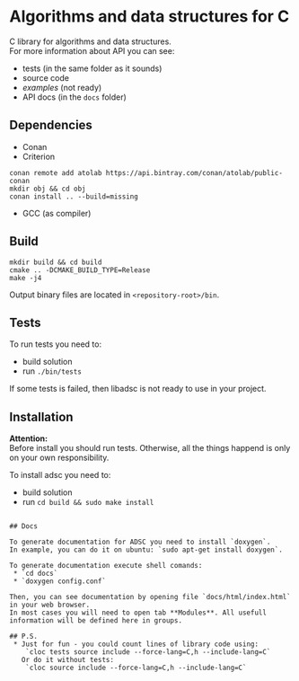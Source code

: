 Algorithms and data structures for C
====================================

C library for algorithms and data structures.  
For more information about API you can see:
 * tests (in the same folder as it sounds)
 * source code
 * *examples* (not ready)
 * API docs (in the `docs` folder)

## Dependencies
 * Conan
 * Criterion
```
conan remote add atolab https://api.bintray.com/conan/atolab/public-conan
mkdir obj && cd obj
conan install .. --build=missing
```
 * GCC (as compiler)

## Build

```
mkdir build && cd build
cmake .. -DCMAKE_BUILD_TYPE=Release
make -j4
```

Output binary files are located in `<repository-root>/bin`.

## Tests

To run tests you need to:
 * build solution
 * run `./bin/tests`

If some tests is failed, then libadsc is not ready to use in your project.

## Installation

**Attention:**  
Before install you should run tests. Otherwise, all the things happend is only on your own responsibility.

To install adsc you need to:
 * build solution
 * run `cd build && sudo make install`
```

## Docs

To generate documentation for ADSC you need to install `doxygen`.
In example, you can do it on ubuntu: `sudo apt-get install doxygen`.

To generate documentation execute shell comands:
 * `cd docs`
 * `doxygen config.conf`

Then, you can see documentation by opening file `docs/html/index.html` in your web browser.  
In most cases you will need to open tab **Modules**. All usefull information will be defined here in groups.

## P.S.
 * Just for fun - you could count lines of library code using:  
    `cloc tests source include --force-lang=C,h --include-lang=C`  
   Or do it without tests:  
    `cloc source include --force-lang=C,h --include-lang=C`